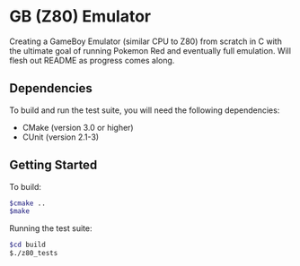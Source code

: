# GB (Z80) Emulator
Creating a GameBoy Emulator (similar CPU to Z80) from scratch in C with the ultimate goal of running Pokemon Red and eventually full emulation. Will flesh out README as progress comes along.

## Dependencies

To build and run the test suite, you will need the following dependencies:

- CMake (version 3.0 or higher)
- CUnit (version 2.1-3)

## Getting Started

To build:

```bash
$cmake ..
$make
```
Running the test suite:
```bash
$cd build
$./z80_tests
```

